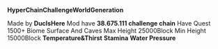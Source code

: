 **HyperChainChallengeWorldGeneration**

Made by **DucIsHere**
Mod have **38.675.111 challenge chain**
Have Quest
1500+ Biome Surface And Caves
Max Height 25000Block 
Min Height 15000Block
**Temperature&Thirst**
**Stamina**
**Water Pressure**
